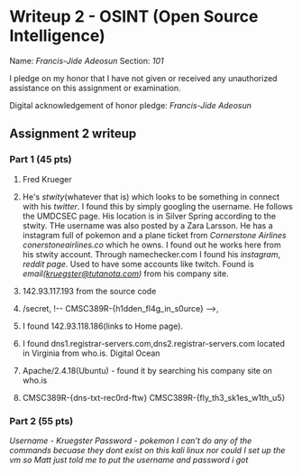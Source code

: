 Writeup 2 - OSINT (Open Source Intelligence)
======

Name: *Francis-Jide Adeosun*
Section: *101*

I pledge on my honor that I have not given or received any unauthorized assistance on this assignment or examination.

Digital acknowledgement of honor pledge: *Francis-Jide Adeosun*

## Assignment 2 writeup

### Part 1 (45 pts)

1. Fred Krueger

2. He's *stwity*(whatever that is) which looks to be something in connect with his *twitter*. I found this by simply googling the username. He follows the UMDCSEC page. His location is in Silver Spring according to the stwity. THe username was also posted by a Zara Larsson. He has a instagram full of pokemon and a plane ticket from *Cornerstone Airlines conerstoneairlines.co* which he owns. I found out he works here from his stwity account. Through namechecker.com I found his *instagram*, *reddit page*. Used to have some accounts like twitch. Found is *email(kruegster@tutanota.com)* from his company site.

3. 142.93.117.193 from the source code

4. /secret, !-- CMSC389R-{h1dden_fl4g_in_s0urce} -->,

5. I found 142.93.118.186(links to Home page).

6. I found dns1.registrar-servers.com,dns2.registrar-servers.com located in Virginia from who.is. Digital Ocean

7. Apache/2.4.18(Ubuntu) - found it by searching his company site on who.is

8. CMSC389R-{dns-txt-rec0rd-ftw}
CMSC389R-{fly_th3_sk1es_w1th_u5}

### Part 2 (55 pts)

*Username - Kruegster
Password - pokemon
I can't do any of the commands becuase they dont exist on this kali linux nor could I set up the vm so Matt just told me to put the username and password i got*
